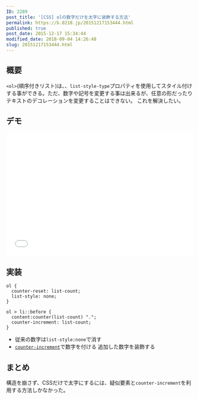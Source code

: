 ```yaml
---
ID: 2289
post_title: '[CSS] olの数字だけを太字に装飾する方法'
permalink: https://b.0218.jp/20151217153444.html
published: true
post_date: 2015-12-17 15:34:44
modified_date: 2018-09-04 14:26:48
slug: 20151217153444.html
---
```

<h2>概要</h2>

<code>&lt;ol&gt;</code>(順序付きリスト)は、、<code>list-style-type</code>プロパティを使用してスタイル付けする事ができる。ただ、数字や記号を変更する事は出来るが、任意の形だったりテキストのデコレーションを変更することはできない。
これを解決したい。

<!--more-->

<h2>デモ</h2>

<iframe height='330' scrolling='no' title='order list design' src='//codepen.io/hiro0218/embed/gdWQoM/?height=330&theme-id=light&default-tab=result&embed-version=2' frameborder='no' allowtransparency='true' allowfullscreen='true' style='width: 100%;'>See the Pen <a href='https://codepen.io/hiro0218/pen/gdWQoM/'>order list design</a> by hiro (<a href='https://codepen.io/hiro0218'>@hiro0218</a>) on <a href='https://codepen.io'>CodePen</a>.
</iframe>

<h2>実装</h2>

<pre><code class="language-css">ol {
  counter-reset: list-count; 
  list-style: none; 
}

ol &gt; li::before {
  content:counter(list-count) ".";
  counter-increment: list-count;
}
</code></pre>

<ul>
<li>従来の数字は<code>list-style:none</code>で消す</li>
<li><a href="https://developer.mozilla.org/ja/docs/Web/CSS/counter-increment"><code>counter-increment</code></a>で数字を付ける
追加した数字を装飾する</li>
</ul>

<h2>まとめ</h2>

構造を崩さず、CSSだけで太字にするには、疑似要素と<code>counter-increment</code>を利用する方法しかなかった。